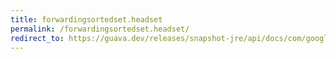 ```yaml
---
title: forwardingsortedset.headset
permalink: /forwardingsortedset.headset/
redirect_to: https://guava.dev/releases/snapshot-jre/api/docs/com/google/common/collect/ForwardingSortedSet.html#headSet-E-
---
```

